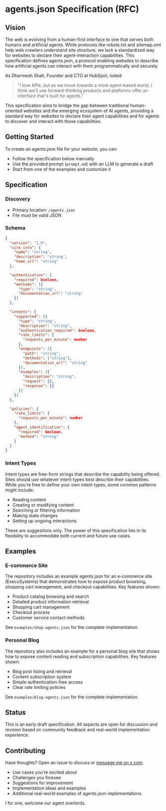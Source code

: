 # agents.json Specification (RFC)

## Vision
The web is evolving from a human-first interface to one that serves both humans and artificial agents. While protocols like robots.txt and sitemap.xml help web crawlers understand site structure, we lack a standardized way for websites to declare their agent-interaction capabilities. This specification defines agents.json, a protocol enabling websites to describe how artificial agents can interact with them programmatically and securely.

As Dharmesh Shah, Founder and CTO at HubSpot, noted:
> "I love APIs, but as we move towards a more agent-based world, I think we'll see forward-thinking products and platforms offer an interface that's built for agents."

This specification aims to bridge the gap between traditional human-oriented websites and the emerging ecosystem of AI agents, providing a standard way for websites to declare their agent capabilities and for agents to discover and interact with those capabilities.

## Getting Started

To create an agents.json file for your website, you can:
- Follow the specification below manually
- Use the provided prompt (`prompt.md`) with an LLM to generate a draft
- Start from one of the examples and customize it

## Specification

### Discovery
- Primary location: `/agents.json`
- File must be valid JSON

### Schema
```json
{
  "version": "1.0",
  "site_info": {
    "name": "string",
    "description": "string",
    "home_url": "string"
  },

  "authentication": {
    "required": boolean,
    "methods": [{
      "type": "string",
      "documentation_url": "string"
    }]
  },

  "intents": {
    "supported": [{
      "type": "string",
      "description": "string",
      "authentication_required": boolean,
      "rate_limits": {
        "requests_per_minute": number
      },
      "endpoints": [{
        "path": "string",
        "methods": ["string"],
        "documentation_url": "string"
      }],
      "examples": [{
        "description": "string",
        "request": {},
        "response": {}
      }]
    }]
  },

  "policies": {
    "rate_limits": {
      "requests_per_minute": number
    },
    "agent_identification": {
      "required": boolean,
      "method": "string"
    }
  }
}
```

### Intent Types
Intent types are free-form strings that describe the capability being offered. Sites should use whatever intent types best describe their capabilities. While you're free to define your own intent types, some common patterns might include:

- Reading content
- Creating or modifying content
- Searching or filtering information
- Making state changes
- Setting up ongoing interactions

These are suggestions only. The power of this specification lies in its flexibility to accommodate both current and future use cases.

## Examples

### E-commerce Site
The repository includes an example agents.json for an e-commerce site (ExecuSystems) that demonstrates how to expose product browsing, shopping cart management, and checkout capabilities. Key features shown:

- Product catalog browsing and search
- Detailed product information retrieval
- Shopping cart management
- Checkout process
- Customer service contact methods

See `examples/shop-agents.json` for the complete implementation.

### Personal Blog
The repository also includes an example for a personal blog site that shows how to expose content reading and subscription capabilities. Key features shown:

- Blog post listing and retrieval
- Content subscription system
- Simple authentication-free access
- Clear rate limiting policies

See `examples/blog-agents.json` for the complete implementation.

## Status
This is an early draft specification. All aspects are open for discussion and revision based on community feedback and real-world implementation experience.

## Contributing
Have thoughts? Open an issue to discuss or [message me on x.com](https://x.com/jmilinovich). 
- Use cases you're excited about
- Challenges you foresee
- Suggestions for improvement
- Implementation ideas and examples
- Additional real-world examples of agents.json implementations

I for one, welcome our agent overlords.